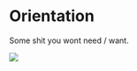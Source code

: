 
# Orientation

  Some shit you wont need / want.

![](https://dsz91cxz97a03.cloudfront.net/iCia1u-oKD-.gif)
